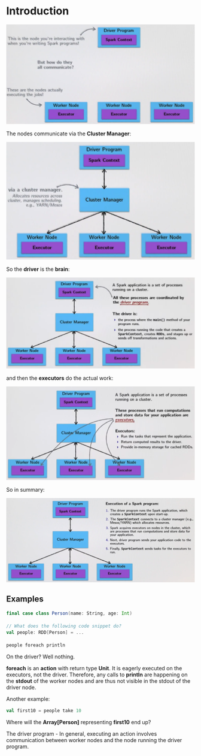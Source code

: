 # Introduction

![Driver](images/driver.png)

The nodes communicate via the **Cluster Manager**:

![Cluster manager](images/cluster-manager.png)

So the **driver** is the **brain**:

![Processes](images/processes.png)

and then the **executors** do the actual work:

![Executors](images/executors.png)

So in summary:

![Summary](images/summary.png)

## Examples

```scala
final case class Person(name: String, age: Int)

// What does the following code snippet do?
val people: RDD[Person] = ...

people foreach println
```

On the driver? Well nothing.

**foreach** is an **action** with return type **Unit**. It is eagerly executed on the executors, not the driver.
Therefore, any calls to **println** are happening on the **stdout** of the worker nodes and are thus not visible in the stdout of the driver node.

Another example:

```scala
val first10 = people take 10
```

Where will the **Array[Person]** representing **first10** end up?

The driver program - In general, executing an action involves communication between worker nodes and the node running the driver program.